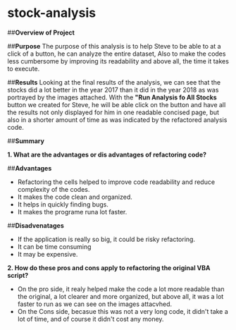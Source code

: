 # **stock-analysis**

##**Overview of Project**

##**Purpose**
The purpose of this analysis is to help Steve to be able to at a click of a button, he can analyze the entire dataset, Also to make the codes less cumbersome by improving its readability and above all, the time it takes to execute.

##**Results**
Looking at the final results of the analysis, we can see that the stocks did a lot better in the year 2017 than it did in the year 2018 as was portrayed by the images attached. With the **"Run Analysis fo All Stocks** button we created for Steve, he will be able click on the button and have all the results not only displayed for him in one readable concised page, but also in a shorter amount of time as was indicated by the refactored analysis code.

##**Summary**

**1. What are the advantages or dis advantages of refactoring code?**

##**Advantages**
- Refactoring the cells helped to improve code readability and reduce complexity of the codes.
- It makes the code clean and organized.
- It helps in quickly finding bugs.
- It makes the programe runa lot faster.

##**Disadvenatages**
- If the application is really so big, it could be risky refactoring.
- It can be time consuming
- It may be expensive.

**2. How do these pros and cons apply to refactoring the original VBA script?**

- On the pro side, it realy helped make the code a lot more readable than the original, a lot clearer and more organized, but above all, it was a lot faster to run as we can see on the images attacvhed.
- On the Cons side, becasue this was not a very long code, it didn't take a lot of time, and of course it didn't cost any money.

